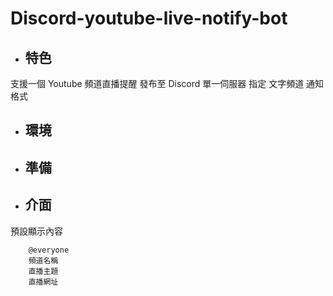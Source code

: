 # Discord-youtube-live-notify-bot


* ## 特色
支援一個 Youtube 頻道直播提醒
發布至 Discord 單一伺服器 指定 文字頻道
通知格式

* ## 環境



* ## 準備


* ## 介面

預設顯示內容
        
        @everyone
        頻道名稱
        直播主題
        直播網址

